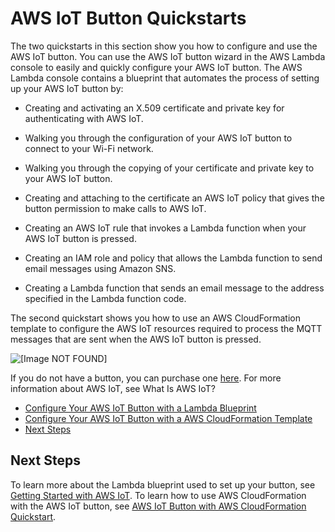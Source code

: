 # AWS IoT Button Quickstarts<a name="iot-button-quickstart"></a>

The two quickstarts in this section show you how to configure and use the AWS IoT button\. You can use the AWS IoT button wizard in the AWS Lambda console to easily and quickly configure your AWS IoT button\. The AWS Lambda console contains a blueprint that automates the process of setting up your AWS IoT button by:

+ Creating and activating an X\.509 certificate and private key for authenticating with AWS IoT\. 

+ Walking you through the configuration of your AWS IoT button to connect to your Wi\-Fi network\.

+ Walking you through the copying of your certificate and private key to your AWS IoT button\.

+ Creating and attaching to the certificate an AWS IoT policy that gives the button permission to make calls to AWS IoT\.

+ Creating an AWS IoT rule that invokes a Lambda function when your AWS IoT button is pressed\.

+ Creating an IAM role and policy that allows the Lambda function to send email messages using Amazon SNS\.

+ Creating a Lambda function that sends an email message to the address specified in the Lambda function code\.

 The second quickstart shows you how to use an AWS CloudFormation template to configure the AWS IoT resources required to process the MQTT messages that are sent when the AWS IoT button is pressed\.

![\[Image NOT FOUND\]](http://alpha-docs-aws.amazon.com/iot/latest/developerguide/images/iot-button.png)

If you do not have a button, you can purchase one [here](https://www.amazon.com/All-New-AWS-IoT-Button-Generation/dp/B01KW6YCIM/ref=dp_ob_title_def)\. For more information about AWS IoT, see What Is AWS IoT?


+ [Configure Your AWS IoT Button with a Lambda Blueprint](iot-button-lambda.md)
+ [Configure Your AWS IoT Button with a AWS CloudFormation Template](iot-button-cloudformation.md)
+ [Next Steps](#next-steps)

## Next Steps<a name="next-steps"></a>

To learn more about the Lambda blueprint used to set up your button, see [Getting Started with AWS IoT](http://alpha-docs-aws.amazon.com/iot/latest/developerguide/iot-gs.html)\. To learn how to use AWS CloudFormation with the AWS IoT button, see [AWS IoT Button with AWS CloudFormation Quickstart](http://alpha-docs-aws.amazon.com/iot/latest/developerguide/iot-button-cloud-formation.html)\.